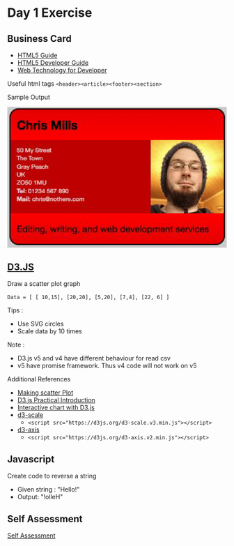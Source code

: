 # Day 1 Exercise

## Business Card

* [HTML5 Guide](https://www.semrush.com/blog/semantic-html5-guide)
* [HTML5 Developer Guide](https://developer.mozilla.org/en-US/docs/Web/Guide/HTML/HTML5)
* [Web Technology for Developer](https://developer.mozilla.org/en-US/docs/Web)

Useful html tags `<header><article><footer><section>`

Sample Output

![](BusinessCard.PNG)


## [D3.JS](https://d3js.org/)

Draw a scatter plot graph

```
Data = [ [ 10,15], [20,20], [5,20], [7,4], [22, 6] ]
```

Tips : 
* Use SVG circles
* Scale data by 10 times

Note : 
* D3.js v5 and v4 have different behaviour for read csv
* v5 have promise framework. Thus v4 code will not work on v5 

Additional References
* [Making scatter Plot](https://alignedleft.com/tutorials/d3/making-a-scatterplot)
* [D3.js Practical Introduction](https://www.youtube.com/watch?v=TOJ9yjvlapY&list=PLAWhhmqB115BFOrcntOGDE-DsDFeXa_i0&index=2&t=0s)
* [Interactive chart with D3.js](https://www.youtube.com/watch?v=aHJCt2adSWA&list=PLAWhhmqB115BFOrcntOGDE-DsDFeXa_i0&index=3&t=0s)
* [d3-scale](https://github.com/d3/d3-scale)
  * ```<script src="https://d3js.org/d3-scale.v3.min.js"></script>```
* [d3-axis](https://github.com/d3/d3-axis)
  * ```<script src="https://d3js.org/d3-axis.v2.min.js"></script>```

## Javascript

Create code to reverse a string

* Given string : "Hello!"
* Output: "!olleH"

## Self Assessment

[Self Assessment](https://developer.mozilla.org/en-US/docs/Learn/JavaScript/First_steps/Silly_story_generator)